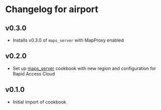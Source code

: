 # Changelog for airport

## v0.3.0

* Installs v0.3.0 of `maps_server` with MapProxy enabled

## v0.2.0

* Set up [maps_server](https://github.com/openfirmware/maps_server) cookbook with new region and configuration for Rapid Access Cloud


## v0.1.0

* Initial import of cookbook

